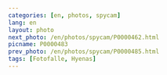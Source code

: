```yaml
---
categories: [en, photos, spycam]
lang: en
layout: photo
next_photo: /en/photos/spycam/P0000462.html
picname: P0000483
prev_photo: /en/photos/spycam/P0000485.html
tags: [Fotofalle, Hyenas]
---
```


